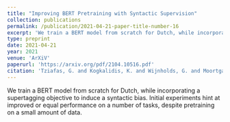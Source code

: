 ```yaml
---
title: "Improving BERT Pretraining with Syntactic Supervision"
collection: publications
permalink: /publication/2021-04-21-paper-title-number-16
excerpt: 'We train a BERT model from scratch for Dutch, while incorporating a supertagging objective to induce a syntactic bias. Initial experiments hint at improved or equal performance on a number of tasks, despite pretraining on a small amount of data.'
type: preprint
date: 2021-04-21
year: 2021
venue: 'ArXiV'
paperurl: 'https://arxiv.org/pdf/2104.10516.pdf'
citation: 'Tziafas, G. and Kogkalidis, K. and Wijnholds, G. and Moortgat, M. (2021). &quot;Improving BERT Pretraining with Syntactic Supervision.&quot;  <i>ArXiV preprint</i>.'
---
```

We train a BERT model from scratch for Dutch, while incorporating a supertagging objective to induce a syntactic bias. Initial experiments hint at improved or equal performance on a number of tasks, despite pretraining on a small amount of data.
